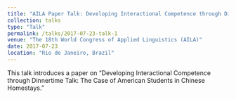 ```yaml
---
title: "AILA Paper Talk: Developing Interactional Competence through Dinnertime Talk"
collection: talks
type: "Talk"
permalink: /talks/2017-07-23-talk-1
venue: "The 18th World Congress of Applied Linguistics (AILA)"
date: 2017-07-23
location: "Rio de Janeiro, Brazil"
---
```

This talk introduces a paper on “Developing Interactional Competence through Dinnertime Talk: The Case of American Students in Chinese Homestays.”
